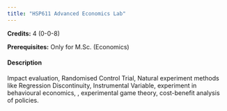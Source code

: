 ```yaml
---
title: "HSP611 Advanced Economics Lab"
---
```

**Credits:** 4 (0-0-8)

**Prerequisites:** Only for M.Sc. (Economics)

#### Description
Impact evaluation, Randomised Control Trial, Natural experiment methods like Regression Discontinuity, Instrumental Variable, experiment in behavioural economics, , experimental game theory, cost-benefit analysis of policies.